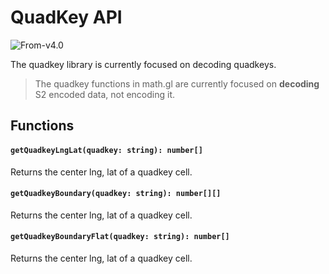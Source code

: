 # QuadKey API

<p class="badges">
  <img src="https://img.shields.io/badge/From-v4.0-blue.svg?style=flat-square" alt="From-v4.0" />
</p>


The quadkey library is currently focused on decoding quadkeys.

> The quadkey functions in math.gl are currently focused on **decoding** S2 encoded data, not encoding it.

## Functions

#### `getQuadkeyLngLat(quadkey: string): number[]`

Returns the center lng, lat of a quadkey cell.

#### `getQuadkeyBoundary(quadkey: string): number[][]`

Returns the center lng, lat of a quadkey cell.

#### `getQuadkeyBoundaryFlat(quadkey: string): number[]`

Returns the center lng, lat of a quadkey cell.
